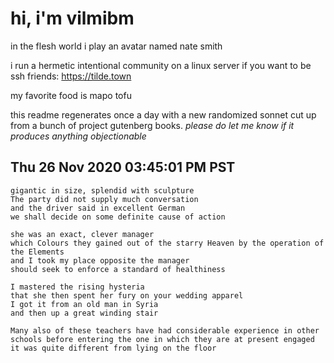 # hi, i'm vilmibm

in the flesh world i play an avatar named nate smith

i run a hermetic intentional community on a linux server if you want to be ssh friends: https://tilde.town

my favorite food is mapo tofu

this readme regenerates once a day with a new randomized sonnet cut up from a bunch of project gutenberg books.
_please do let me know if it produces anything objectionable_

## Thu 26 Nov 2020 03:45:01 PM PST

    gigantic in size, splendid with sculpture
    The party did not supply much conversation
    and the driver said in excellent German
    we shall decide on some definite cause of action
    
    she was an exact, clever manager
    which Colours they gained out of the starry Heaven by the operation of the Elements
    and I took my place opposite the manager
    should seek to enforce a standard of healthiness
    
    I mastered the rising hysteria
    that she then spent her fury on your wedding apparel
    I got it from an old man in Syria
    and then up a great winding stair
    
    Many also of these teachers have had considerable experience in other schools before entering the one in which they are at present engaged
    it was quite different from lying on the floor
